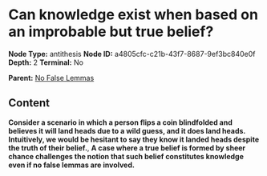 # Can knowledge exist when based on an improbable but true belief?

**Node Type:** antithesis
**Node ID:** a4805cfc-c21b-43f7-8687-9ef3bc840e0f
**Depth:** 2
**Terminal:** No

**Parent:** [No False Lemmas](no-false-lemmas.md)

## Content

**Consider a scenario in which a person flips a coin blindfolded and believes it will land heads due to a wild guess, and it does land heads. Intuitively, we would be hesitant to say they know it landed heads despite the truth of their belief.**, **A case where a true belief is formed by sheer chance challenges the notion that such belief constitutes knowledge even if no false lemmas are involved.**
